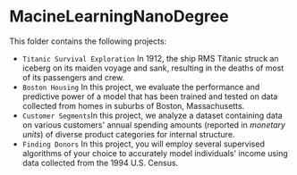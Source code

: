 # MacineLearningNanoDegree
This folder contains the following projects:  
* ```Titanic Survival Exploration``` In 1912, the ship RMS Titanic struck an iceberg on its maiden voyage and sank, resulting in the deaths of most of its passengers and crew.  
* ```Boston Housing``` In this project, we evaluate the performance and predictive power of a model that has been trained and tested on data collected from homes in suburbs of Boston, Massachusetts.    
* ```Customer Segments```In this project, we analyze a dataset containing data on various customers' annual spending amounts (reported in *monetary units*) of diverse product categories for internal structure.  
* ```Finding Donors``` In this project, you will employ several supervised algorithms of your choice to accurately model individuals' income using data collected from the 1994 U.S. Census.